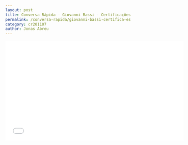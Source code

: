 ```yaml
---
layout: post
title: Conversa Rápida - Giovanni Bassi - Certificações
permalink: /conversa-rapida/giovanni-bassi-certifica-es
category: cr201107
author: Jonas Abreu
---
```


<iframe width="560" height="315" src="//www.youtube.com/embed/3OAGfhxTTp8" frameborder="0" allowfullscreen></iframe>
